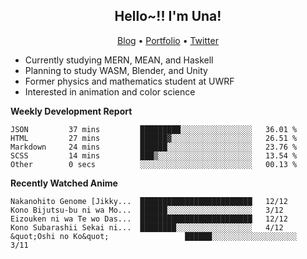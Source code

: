 <h2 align="center">
  Hello~!! I'm Una!
</h2>

<p align="center">
  <a href="https://anarchy.website/">Blog</a> &bull;
  <a href="https://una-ada.github.io/">Portfolio</a> &bull;
  <a href="https://twitter.com/xn__z7x">Twitter</a>
</p>

- Currently studying MERN, MEAN, and Haskell
- Planning to study WASM, Blender, and Unity
- Former physics and mathematics student at UWRF
- Interested in animation and color science

**Weekly Development Report**

<!--START_SECTION:waka-->

```text
JSON         37 mins         █████████░░░░░░░░░░░░░░░░   36.01 %
HTML         27 mins         ██████▓░░░░░░░░░░░░░░░░░░   26.51 %
Markdown     24 mins         ██████░░░░░░░░░░░░░░░░░░░   23.76 %
SCSS         14 mins         ███▒░░░░░░░░░░░░░░░░░░░░░   13.54 %
Other        0 secs          ░░░░░░░░░░░░░░░░░░░░░░░░░   00.13 %
```

<!--END_SECTION:waka-->

**Recently Watched Anime**

<!-- RECENT-ANIME:START -->

    Nakanohito Genome [Jikky...  █████████████████████████   12/12
    Kono Bijutsu-bu ni wa Mo...  ██████░░░░░░░░░░░░░░░░░░░   3/12
    Eizouken ni wa Te wo Das...  █████████████████████████   12/12
    Kono Subarashii Sekai ni...  ████████░░░░░░░░░░░░░░░░░   4/12
    &quot;Oshi no Ko&quot;                 ██████░░░░░░░░░░░░░░░░░░░   3/11
<!-- RECENT-ANIME:END -->
